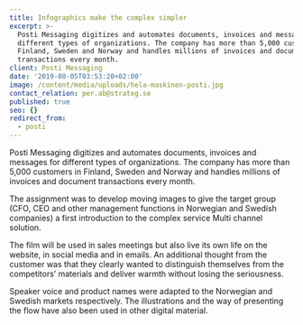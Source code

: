 ```yaml
---
title: Infographics make the complex simpler
excerpt: >-
  Posti Messaging digitizes and automates documents, invoices and messages for
  different types of organizations. The company has more than 5,000 customers in
  Finland, Sweden and Norway and handles millions of invoices and document
  transactions every month.
client: Posti Messaging
date: '2019-08-05T03:53:20+02:00'
image: /content/media/uploads/hela-maskinen-posti.jpg
contact_relation: per.ab@strateg.se
published: true
seo: {}
redirect_from:
  - posti
---
```

Posti Messaging digitizes and automates documents, invoices and messages for different types of organizations. The company has more than 5,000 customers in Finland, Sweden and Norway and handles millions of invoices and document transactions every month.



The assignment was to develop moving images to give the target group (CFO, CEO and other management functions in Norwegian and Swedish companies) a first introduction to the complex service Multi channel solution.



The film will be used in sales meetings but also live its own life on the website, in social media and in emails. An additional thought from the customer was that they clearly wanted to distinguish themselves from the competitors’ materials and deliver warmth without losing the seriousness. 



Speaker voice and product names were adapted to the Norwegian and Swedish markets respectively. The illustrations and the way of presenting the flow have also been used in other digital material.
